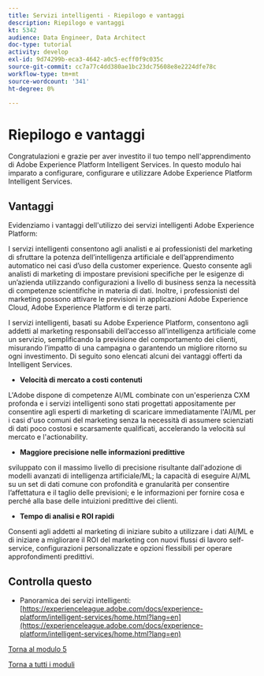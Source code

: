```yaml
---
title: Servizi intelligenti - Riepilogo e vantaggi
description: Riepilogo e vantaggi
kt: 5342
audience: Data Engineer, Data Architect
doc-type: tutorial
activity: develop
exl-id: 9d74299b-eca3-4642-a0c5-ecff0f9c035c
source-git-commit: cc7a77c4dd380ae1bc23dc75608e8e2224dfe78c
workflow-type: tm+mt
source-wordcount: '341'
ht-degree: 0%

---
```


# Riepilogo e vantaggi

Congratulazioni e grazie per aver investito il tuo tempo nell&#39;apprendimento di Adobe Experience Platform Intelligent Services.
In questo modulo hai imparato a configurare, configurare e utilizzare Adobe Experience Platform Intelligent Services.

## Vantaggi

Evidenziamo i vantaggi dell&#39;utilizzo dei servizi intelligenti Adobe Experience Platform:

I servizi intelligenti consentono agli analisti e ai professionisti del marketing di sfruttare la potenza dell’intelligenza artificiale e dell’apprendimento automatico nei casi d’uso della customer experience. Questo consente agli analisti di marketing di impostare previsioni specifiche per le esigenze di un’azienda utilizzando configurazioni a livello di business senza la necessità di competenze scientifiche in materia di dati. Inoltre, i professionisti del marketing possono attivare le previsioni in applicazioni Adobe Experience Cloud, Adobe Experience Platform e di terze parti.

I servizi intelligenti, basati su Adobe Experience Platform, consentono agli addetti al marketing responsabili dell’accesso all’intelligenza artificiale come un servizio, semplificando la previsione del comportamento dei clienti, misurando l’impatto di una campagna o garantendo un migliore ritorno su ogni investimento. Di seguito sono elencati alcuni dei vantaggi offerti da Intelligent Services.

- **Velocità di mercato a costi contenuti**

L&#39;Adobe dispone di competenze AI/ML combinate con un&#39;esperienza CXM profonda e i servizi intelligenti sono stati progettati appositamente per consentire agli esperti di marketing di scaricare immediatamente l&#39;AI/ML per i casi d&#39;uso comuni del marketing senza la necessità di assumere scienziati di dati poco costosi e scarsamente qualificati, accelerando la velocità sul mercato e l&#39;actionability.

- **Maggiore precisione nelle informazioni predittive**

sviluppato con il massimo livello di precisione risultante dall&#39;adozione di modelli avanzati di intelligenza artificiale/ML; la capacità di eseguire AI/ML su un set di dati comune con profondità e granularità per consentire l’affettatura e il taglio delle previsioni; e le informazioni per fornire cosa e perché alla base delle intuizioni predittive dei clienti.

- **Tempo di analisi e ROI rapidi**

Consenti agli addetti al marketing di iniziare subito a utilizzare i dati AI/ML e di iniziare a migliorare il ROI del marketing con nuovi flussi di lavoro self-service, configurazioni personalizzate e opzioni flessibili per operare approfondimenti predittivi.

## Controlla questo

- Panoramica dei servizi intelligenti: [https://experienceleague.adobe.com/docs/experience-platform/intelligent-services/home.html?lang=en](https://experienceleague.adobe.com/docs/experience-platform/intelligent-services/home.html?lang=en)

[Torna al modulo 5](./intelligent-services.md)

[Torna a tutti i moduli](./../../overview.md)
